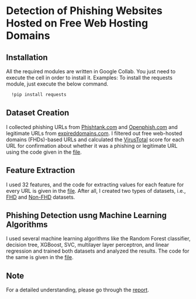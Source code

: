 # Detection of Phishing Websites Hosted on Free Web Hosting Domains





## Installation
All the required modules are written in Google Collab. You just need to execute the cell in order to install it. Examples: To install the requests module, just execute the below command.

```bash
  !pip install requests
```
## Dataset Creation

I collected phishing URLs from [Phishtank.com](http://data.phishtank.com/data/onlinevalid.csv) and [Openphish.com](https://openphish.com/feed.txt) and legitimate URLs from [expireddomains.com](https://www.expireddomains.net/alexa-top-websites/).  I filtered out free web-hosted domains (FHDs)-based URLs and calculated the [VirusTotal](https://www.virustotal.com/gui/home/url) score for each URL for confirmation about whether it was a phishing or legitimate URL using the code given in the [file](https://github.com/Dew-Drops/Phishing-Detection-Project/blob/main/FHD_URL_Filtering_VirusTotal_calculation.ipynb).

## Feature Extraction 

I used 32 features, and the code for extracting values for each feature for every URL is given in the [file](https://github.com/Dew-Drops/Phishing-Detection-Project/blob/main/FeatureExtractionPage.ipynb). After all, I created two types of datasets, i.e., [FHD](https://github.com/Dew-Drops/Phishing-Detection-Project/blob/main/FHD-Dataset.csv) and [Non-FHD](https://github.com/Dew-Drops/Phishing-Detection-Project/blob/main/Non-FHD%20Dataset.csv) datasets.

## Phishing Detection usng Machine Learning Algorithms
I used several machine learning algorithms like the Random Forest classifier, decision tree, XGBoost, SVC, multilayer layer perceptron, and linear regression and trained both datasets and analyzed the results. The code for the same is given in the [file](https://github.com/Dew-Drops/Phishing-Detection-Project/blob/main/ModelTrainingPage.ipynb).

## Note 
For a detailed understanding, please go through the [report](https://github.com/Dew-Drops/Phishing-Detection-Project/blob/main/PhishingDetectionReport.pdf).
